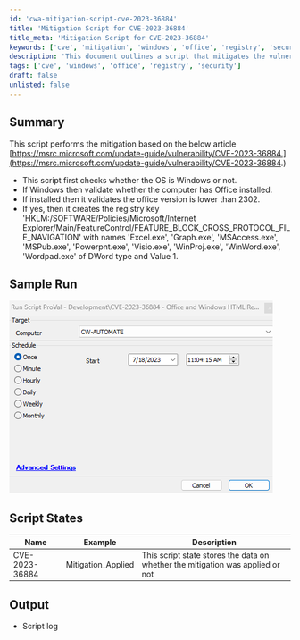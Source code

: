 ```yaml
---
id: 'cwa-mitigation-script-cve-2023-36884'
title: 'Mitigation Script for CVE-2023-36884'
title_meta: 'Mitigation Script for CVE-2023-36884'
keywords: ['cve', 'mitigation', 'windows', 'office', 'registry', 'security']
description: 'This document outlines a script that mitigates the vulnerability CVE-2023-36884 by checking the operating system and Office version, and applying necessary registry changes if conditions are met.'
tags: ['cve', 'windows', 'office', 'registry', 'security']
draft: false
unlisted: false
---
```

## Summary

This script performs the mitigation based on the below article  
[https://msrc.microsoft.com/update-guide/vulnerability/CVE-2023-36884.](https://msrc.microsoft.com/update-guide/vulnerability/CVE-2023-36884.)

- This script first checks whether the OS is Windows or not.
- If Windows then validate whether the computer has Office installed.
- If installed then it validates the office version is lower than 2302.
- If yes, then it creates the registry key 'HKLM:/SOFTWARE/Policies/Microsoft/Internet Explorer/Main/FeatureControl/FEATURE_BLOCK_CROSS_PROTOCOL_FILE_NAVIGATION' with names 'Excel.exe', 'Graph.exe', 'MSAccess.exe', 'MSPub.exe', 'Powerpnt.exe', 'Visio.exe', 'WinProj.exe', 'WinWord.exe', 'Wordpad.exe' of DWord type and Value 1.

## Sample Run

![Sample Run](../../../static/img/CVE-2023-36884---HTML-Remote-Code-Execution-Vulnerability-Autofix/image_1.png)

## Script States

| Name                | Example            | Description                                                             |
|---------------------|--------------------|-------------------------------------------------------------------------|
| CVE-2023-36884      | Mitigation_Applied  | This script state stores the data on whether the mitigation was applied or not |

## Output

- Script log




